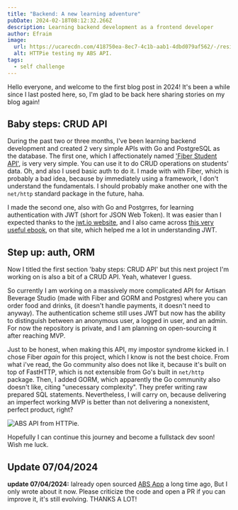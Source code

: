 ```yaml
---
title: "Backend: A new learning adventure"
pubDate: 2024-02-18T08:12:32.266Z
description: Learning backend development as a frontend developer
author: Efraim
image:
  url: https://ucarecdn.com/418750ea-8ec7-4c1b-aab1-4dbd079af562/-/resize/800x450/abs-app.png
  alt: HTTPie testing my ABS API.
tags:
  - self challenge
---
```

Hello everyone, and welcome to the first blog post in 2024! It's been a while since I last posted here, so, I'm glad to be back here sharing stories on my blog again!

## Baby steps: CRUD API

During the past two or three months, I've been learning backend development and created 2 very simple APIs with Go and PostgreSQL as the database. The first one, which I affectionately named ['Fiber Student API'](https://github.com/klrfl/fiber-student-api), is very very simple. You can use it to do CRUD operations on students' data. Oh, and also I used basic auth to do it. I made with with Fiber, which is probably a bad idea, because by immediately using a framework, I don't understand the fundamentals. I should probably make another one with the `net/http` standard package in the future, haha.

I made the second one, also with Go and Postgrres, for learning authentication with JWT (short for JSON Web Token). It was easier than I expected thanks to the [jwt.io website](https://jwt.io), and I also came across [this very useful ebook](https://auth0.com/resources/ebooks/jwt-handbook), on that site, which helped me a lot in understanding JWT.

## Step up: auth, ORM

Now I titled the first section 'baby steps: CRUD API' but this next project I'm working on is also a bit of a CRUD API. Yeah, whatever I guess.

So currently I am working on a massively more complicated API for Artisan Beverage Studio (made with Fiber and GORM and Postgres) where you can order food and drinks, (it doesn't handle payments, it doesn't need to anyway). The authentication scheme still uses JWT but now has the ability to distinguish between an anonymous user, a logged in user, and an admin. For now the repository is private, and I am planning on open-sourcing it after reaching MVP.

Just to be honest, when making this API, my impostor syndrome kicked in. I chose Fiber *again* for this project, which I know is not the best choice. From what i've read, the Go community also does not like it, because it's built on top of FastHTTP, which is not extensible from Go's built in `net/http` package. Then, I added GORM, which apparently the Go community also doesn't like, citing "unecessary complexity". They prefer writing raw prepared SQL statements. Nevertheless, I will carry on, because delivering an imperfect working MVP is better than not delivering a nonexistent, perfect product, right?

![ABS API from HTTPie.](https://ucarecdn.com/418750ea-8ec7-4c1b-aab1-4dbd079af562/-/resize/800x450/abs-app.png "ABS API from HTTPie.")

Hopefully I can continue this journey and become a fullstack dev soon! Wish me luck.

## Update 07/04/2024

**update 07/04/2024:** Ialready open sourced [ABS App](https://github.com/klrfl/abs-app) a long time ago, But I only wrote about it now. Please criticize the code and open a PR if you can improve it, it's still evolving. THANKS A LOT!
